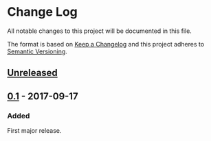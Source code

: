 # Change Log
All notable changes to this project will be documented in this file.

The format is based on [Keep a Changelog](http://keepachangelog.com/)
and this project adheres to [Semantic Versioning](http://semver.org/).


## [Unreleased]

## [0.1] - 2017-09-17
### Added
First major release.


[Unreleased]: https://github.com/plandes/cframe/compare/v0.1...HEAD
[0.1]: https://github.com/plandes/cframe/compare/0c28b86...v0.1
